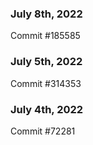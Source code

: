 ### July 8th, 2022

Commit #185585

### July 5th, 2022

Commit #314353


### July 4th, 2022

Commit #72281
